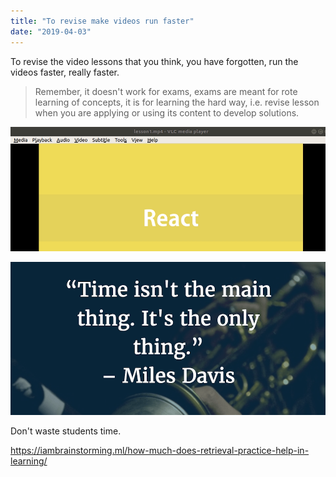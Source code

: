 ```yaml
---
title: "To revise make videos run faster"
date: "2019-04-03"
---
```


To revise the video lessons that you think, you have forgotten, run the videos faster, really faster.

> Remember, it doesn't work for exams, exams are meant for rote learning of concepts, it is for learning the hard way, i.e. revise lesson when you are applying or using its content to develop solutions.

![](images/6317b-speed.gif)

![](images/8e0f5-time.png)

Don't waste students time.

https://iambrainstorming.ml/how-much-does-retrieval-practice-help-in-learning/
